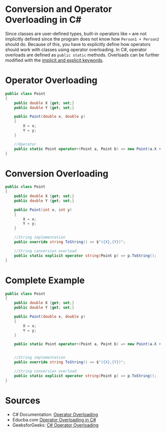# Conversion and Operator Overloading in C#
Since classes are user-defined types, built-in operators like `+` are not implicitly defined since the program does not know how `Person1 + Person2` should do. Because of this,
you have to explicitly define how operators should work with classes using operator overloading. In C#, operator overloads are defined as `public static` methods. Overloads
can be further modified with the [implicit and explicit keywords](https://docs.microsoft.com/en-us/dotnet/csharp/language-reference/operators/user-defined-conversion-operators).

# Operator Overloading

```C#
public class Point
{
    public double X {get; set;}
    public double Y {get; set;}

    public Point(double x, double y)
    {
        X = x;
        Y = y;
    }

    //Operator
    public static Point operator+(Point a, Point b) => new Point(a.X + b.X, a.Y + b.Y);
}
```

# Conversion Overloading

```C#
public class Point
{
    public double X {get; set;}
    public double Y {get; set;}

    public Point(int x, int y)
    {
        X = x;
        Y = y;
    }

    //String implementation
    public override string ToString() => $"({X},{Y})";

    //String conversion overload
    public static explicit operator string(Point p) => p.ToString();
}
```

# Complete Example

```C#
public class Point
{
    public double X {get; set;}
    public double Y {get; set;}

    public Point(double x, double y)
    {
        X = x;
        Y = y;
    }

    public static Point operator+(Point a, Point b) => new Point(a.X + b.X, a.Y + b.Y);


    //String implementation
    public override string ToString() => $"({X},{Y})";

    //String conversion overload
    public static explicit operator string(Point p) => p.ToString();
}
```

# Sources
- C# Documentation: [Operator Overloading](https://docs.microsoft.com/en-us/dotnet/csharp/language-reference/operators/operator-overloading#overloadable-operators)
- Educba.com [Operator Overloading in C#](https://www.educba.com/operator-overloading-in-c-sharp/)
- GeeksforGeeks: [C# Operator Overloading](https://www.geeksforgeeks.org/c-sharp-operator-overloading/)
